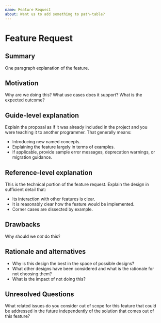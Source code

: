 ```yaml
---
name: Feature Request
about: Want us to add something to path-table?
---
```


# Feature Request
## Summary
One paragraph explanation of the feature.

## Motivation
Why are we doing this? What use cases does it support? What is the expected
outcome?

## Guide-level explanation
Explain the proposal as if it was already included in the project and you
were teaching it to another programmer. That generally means:

- Introducing new named concepts.
- Explaining the feature largely in terms of examples.
- If applicable, provide sample error messages, deprecation warnings, or
  migration guidance.

## Reference-level explanation
This is the technical portion of the feature request. Explain the design in
sufficient detail that:

- Its interaction with other features is clear.
- It is reasonably clear how the feature would be implemented.
- Corner cases are dissected by example.

## Drawbacks
Why should we _not_ do this?

## Rationale and alternatives
- Why is this design the best in the space of possible designs?
- What other designs have been considered and what is the rationale for not
  choosing them?
- What is the impact of not doing this?

## Unresolved Questions
What related issues do you consider out of scope for this feature that could be
addressed in the future independently of the solution that comes out of this
feature?
